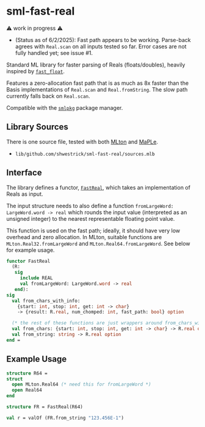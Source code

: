 # sml-fast-real

:warning: work in progress :warning:

  * (Status as of 6/2/2025): Fast path appears to be working.
    Parse-back agrees with `Real.scan` on all inputs tested so far.
    Error cases are not fully handled yet; see issue #1.

Standard ML library for faster parsing of Reals (floats/doubles), heavily
inspired by [`fast_float`](https://github.com/fastfloat/fast_float).

Features a zero-allocation fast path that is as much as 8x faster than the
Basis implementations of `Real.scan` and `Real.fromString`. The slow
path currently falls back on `Real.scan`.

Compatible with the [`smlpkg`](https://github.com/diku-dk/smlpkg)
package manager.

## Library Sources

There is one source file, tested with both [MLton](https://github.com/mlton/mlton)
and [MaPLe](https://github.com/mpllang/mpl).

  * `lib/github.com/shwestrick/sml-fast-real/sources.mlb`

## Interface

The library defines a functor, [`FastReal`](lib/github.com/shwestrick/sml-fast-real/FastReal.sml),
which takes an implementation of Reals as input.

The input structure needs to also
define a function `fromLargeWord: LargeWord.word -> real` which rounds the
input value (interpreted as an unsigned integer) to the nearest representable
floating point value.

This function is used on the fast path; ideally, it
should have very low overhead and zero allocation.
In MLton, suitable functions are `MLton.Real32.fromLargeWord` and
`MLton.Real64.fromLargeWord`. See below for example usage.

```sml
functor FastReal
  (R:
   sig
     include REAL
     val fromLargeWord: LargeWord.word -> real
   end):
sig
  val from_chars_with_info:
    {start: int, stop: int, get: int -> char}
    -> {result: R.real, num_chomped: int, fast_path: bool} option

  (* the rest of these functions are just wrappers around from_chars_with_info *)
  val from_chars: {start: int, stop: int, get: int -> char} -> R.real option
  val from_string: string -> R.real option
end =
```

## Example Usage

```sml
structure R64 =
struct
  open MLton.Real64 (* need this for fromLargeWord *)
  open Real64
end

structure FR = FastReal(R64)

val r = valOf (FR.from_string "123.456E-1")
```
